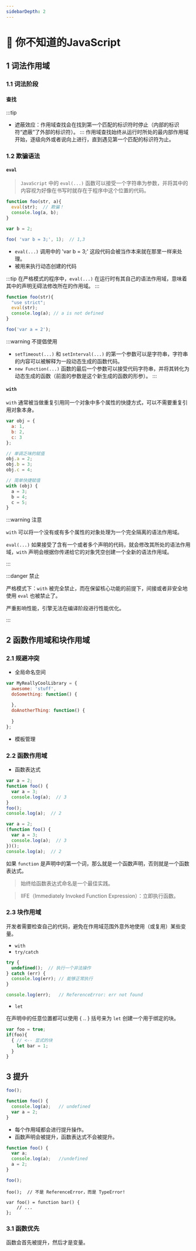 ```yaml
---
sidebarDepth: 2
---
```

# 🍭 你不知道的JavaScript
## 1 词法作用域
### 1.1 词法阶段
#### 查找
:::tip
- 遮蔽效应：作用域查找会在找到第一个匹配的标识符时停止（内部的标识符“遮蔽”了外部的标识符）。
:::
作用域查找始终从运行时所处的最内部作用域开始，逐级向外或者说向上进行，直到遇见第一个匹配的标识符为止。
### 1.2 欺骗语法
#### `eval`
> `JavaScript` 中的 `eval(...)` 函数可以接受一个字符串为参数，并将其中的内容视为好像在书写时就存在于程序中这个位置的代码。

```js
function foo(str, a){
  eval(str);  // 欺骗！
  console.log(a, b);
}

var b = 2;

foo( 'var b = 3;', 1);  // 1,3
```
- `eval(...)` 调用中的 'var b = 3;' 这段代码会被当作本来就在那里一样来处理。
- 被用来执行动态创建的代码

:::tip
在严格模式的程序中，`eval(...)` 在运行时有其自己的语法作用域，意味着其中的声明无碍法修改所在的作用域。
:::

```js
function foo(str){
  "use strict";
  eval(str);
  console.log(a); // a is not defined
}

foo('var a = 2');
```

:::warning 不提倡使用
- `setTimeout(...)` 和 `setInterval(...)` 的第一个参数可以是字符串，字符串的内容可以被解释为一段动态生成的函数代码。
- `new Function(...)` 函数的最后一个参数可以接受代码字符串，并将其转化为动态生成的函数（前面的参数是这个新生成的函数的形参）。
:::

#### `with`

`with` 通常被当做重复引用同一个对象中多个属性的快捷方式，可以不需要重复引用对象本身。

```js
var obj = {
  a: 1,
  b: 2,
  c: 3
};

// 单调乏味的赋值
obj.a = 2;
obj.b = 3;
obj.c = 4;

// 简单快捷赋值
with (obj) {
  a = 3;
  b = 4;
  c = 5;
}
```

:::warning 注意

`with` 可以将一个没有或有多个属性的对象处理为一个完全隔离的语法作用域。



`eval(...)` 如果接受了含有一个或者多个声明的代码，就会修改其所处的语法作用域，`with` 声明会根据你传递给它的对象凭空创建一个全新的语法作用域。

:::

:::danger 禁止

严格模式下：`with` 被完全禁止，而在保留核心功能的前提下，间接或者非安全地使用 `eval` 也被禁止了。



严重影响性能，引擎无法在编译阶段进行性能优化。

:::

## 2 函数作用域和块作用域

### 2.1 规避冲突

- 全局命名空间

```js
var MyReallyCoolLibrary = {
  awesome: 'stuff',
  doSomething: function() {
    
  },
  doAnotherThing: function() {
    
  }
};
```

- 模板管理

### 2.2 函数作用域

- 函数表达式

```js
var a = 2;
function foo() {
  var a = 3;
  console.log(a);  // 3
}
foo();
console.log(a);  // 2
```

```js
var a = 2;
(function foo() {
  var a = 3;
  console.log(a);  // 3
})();
console.log(a);  // 2
```

如果 `function` 是声明中的第一个词，那么就是一个函数声明，否则就是一个函数表达式。

> 始终给函数表达式命名是一个最佳实践。

> IIFE（Immediately Invoked Function Expression）：立即执行函数。

### 2.3 块作用域

开发者需要检查自己的代码，避免在作用域范围外意外地使用（或复用）某些变量。

- `with`
- `try/catch`

```js
try {
  undefined();	// 执行一个非法操作
} catch (err) {
  console.log(err);	// 能够正常执行
}

console.log(err);	// ReferenceError: err not found
```

- `let`

在声明中的任意位置都可以使用 { .. } 括号来为 `let` 创建一个用于绑定的块。

```js
var foo = true;
if(foo){
  {	// <-- 显式的块
    let bar = 1;
  }
}
```

## 3 提升

```js
foo();

function foo() {
  console.log(a);	// undefined
  var a = 2;
}
```

- 每个作用域都会进行提升操作。
- 函数声明会被提升，函数表达式不会被提升。

```js
function foo() {
  var a;
  console.log(a);	//undefined
  a = 2;
}

foo();
```

```
foo();	// 不是 ReferenceError，而是 TypeError!

var foo() = function bar() {
	// ...
};
```

### 3.1 函数优先

函数会首先被提升，然后才是变量。

